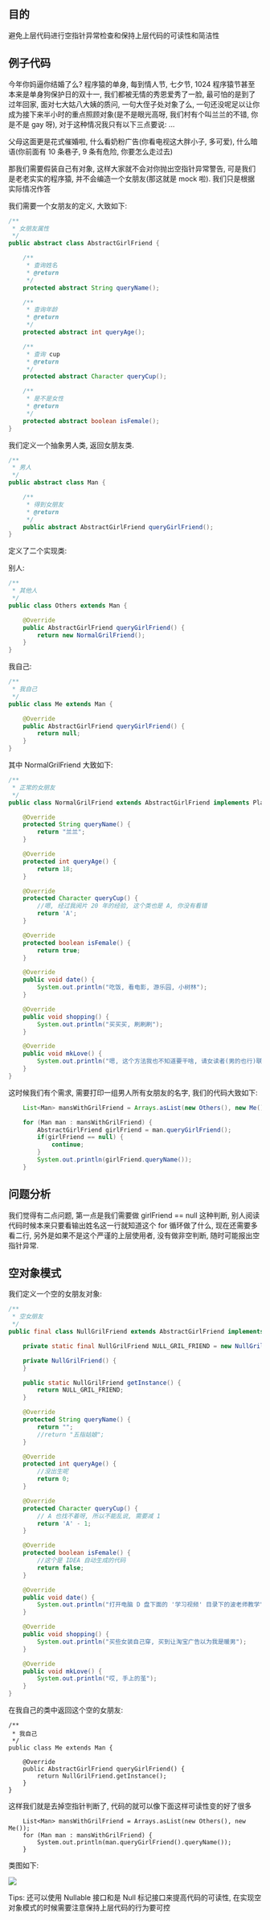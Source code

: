 ## 目的

避免上层代码进行空指针异常检查和保持上层代码的可读性和简洁性

## 例子代码

今年你妈逼你结婚了么? 程序猿的单身, 每到情人节, 七夕节, 1024 程序猿节甚至本来是单身狗保护日的双十一, 我们都被无情的秀恩爱秀了一脸, 最可怕的是到了过年回家, 面对七大姑八大姨的质问, 一句大侄子处对象了么, 一句还没呢足以让你成为接下来半小时的重点照顾对象\(是不是眼光高呀, 我们村有个叫兰兰的不错, 你是不是 gay 呀\), 对于这种情况我只有以下三点要说: ...

父母这面更是花式催婚啦, 什么看奶粉广告\(你看电视这大胖小子, 多可爱\), 什么暗语\(你前面有 10 条巷子, 9 条有危险, 你要怎么走过去\)

那我们需要假装自己有对象, 这样大家就不会对你抛出空指针异常警告, 可是我们是老老实实的程序猿, 并不会编造一个女朋友\(那这就是 mock 啦\). 我们只是根据实际情况作答

我们需要一个女朋友的定义, 大致如下:

```java
/**
 * 女朋友属性
 */
public abstract class AbstractGirlFriend {

    /**
     * 查询姓名
     * @return
     */
    protected abstract String queryName();

    /**
     * 查询年龄
     * @return
     */
    protected abstract int queryAge();

    /**
     * 查询 cup
     * @return
     */
    protected abstract Character queryCup();

    /**
     * 是不是女性
     * @return
     */
    protected abstract boolean isFemale();
}
```

我们定义一个抽象男人类, 返回女朋友类.

```java
/**
 * 男人
 */
public abstract class Man {

    /**
     * 得到女朋友
     * @return
     */
    public abstract AbstractGirlFriend queryGirlFriend();
}
```

定义了二个实现类:

别人:

```java
/**
 * 其他人
 */
public class Others extends Man {

    @Override
    public AbstractGirlFriend queryGirlFriend() {
        return new NormalGrilFriend();
    }
}
```

我自己:

```java
/**
 * 我自己
 */
public class Me extends Man {

    @Override
    public AbstractGirlFriend queryGirlFriend() {
        return null;
    }
}
```

其中 NormalGrilFriend 大致如下:

```java
/**
 * 正常的女朋友
 */
public class NormalGrilFriend extends AbstractGirlFriend implements PlayWithGirlFriend {

    @Override
    protected String queryName() {
        return "兰兰";
    }

    @Override
    protected int queryAge() {
        return 18;
    }

    @Override
    protected Character queryCup() {
        //嗯, 经过我阅片 20 年的经验, 这个类也是 A, 你没有看错
        return 'A';
    }

    @Override
    protected boolean isFemale() {
        return true;
    }

    @Override
    public void date() {
        System.out.println("吃饭, 看电影, 游乐园, 小树林");
    }

    @Override
    public void shopping() {
        System.out.println("买买买, 刷刷刷");
    }

    @Override
    public void mkLove() {
        System.out.println("嗯, 这个方法我也不知道要干啥, 请女读者(男的也行)联系我现场教学, 微信是 13820802870");
    }
}
```

这时候我们有个需求, 需要打印一组男人所有女朋友的名字, 我们的代码大致如下:

```java
    List<Man> mansWithGrilFriend = Arrays.asList(new Others(), new Me());

    for (Man man : mansWithGrilFriend) {
        AbstractGirlFriend girlFriend = man.queryGirlFriend();
        if(girlFriend == null) {
            continue;
        }
        System.out.println(girlFriend.queryName());
    }
```

## 问题分析

我们觉得有二点问题, 第一点是我们需要做 girlFriend == null 这种判断, 别人阅读代码时候本来只要看输出姓名这一行就知道这个  for 循环做了什么, 现在还需要多看二行, 另外是如果不是这个严谨的上层使用者, 没有做非空判断, 随时可能报出空指针异常.

## 空对象模式

我们定义一个空的女朋友对象:

```java
/**
 * 空女朋友
 */
public final class NullGrilFriend extends AbstractGirlFriend implements PlayWithGirlFriend {

    private static final NullGrilFriend NULL_GRIL_FRIEND = new NullGrilFriend();

    private NullGrilFriend() {
    }

    public static NullGrilFriend getInstance() {
        return NULL_GRIL_FRIEND;
    }

    @Override
    protected String queryName() {
        return "";
        //return "五指姑娘";
    }

    @Override
    protected int queryAge() {
        //没出生呢
        return 0;
    }

    @Override
    protected Character queryCup() {
        // A 也找不着呀, 所以不能乱说, 需要减 1
        return 'A' - 1;
    }

    @Override
    protected boolean isFemale() {
        //这个是 IDEA 自动生成的代码
        return false;
    }

    @Override
    public void date() {
        System.out.println("打开电脑 D 盘下面的 '学习视频' 目录下的波老师教学");
    }

    @Override
    public void shopping() {
        System.out.println("买些女装自己穿, 买到让淘宝广告以为我是暖男");
    }

    @Override
    public void mkLove() {
        System.out.println("哎, 手上的茧");
    }
}
```

在我自己的类中返回这个空的女朋友:

```
/**
 * 我自己
 */
public class Me extends Man {

    @Override
    public AbstractGirlFriend queryGirlFriend() {
        return NullGrilFriend.getInstance();
    }
}
```

这样我们就是去掉空指针判断了, 代码的就可以像下面这样可读性变的好了很多

```
    List<Man> mansWithGrilFriend = Arrays.asList(new Others(), new Me());
    for (Man man : mansWithGrilFriend) {
        System.out.println(man.queryGirlFriend().queryName());
    }
```



类图如下:

![](/assets/AbstractGirlFriend.png)

Tips: 还可以使用 Nullable 接口和是 Null 标记接口来提高代码的可读性, 在实现空对象模式的时候需要注意保持上层代码的行为要可控

